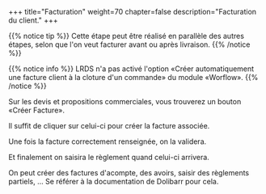 +++
title="Facturation"
weight=70
chapter=false
description="Facturation du client."
+++

{{% notice tip %}}
Cette étape peut être réalisé en parallèle des autres étapes, selon que l'on
veut facturer avant ou après livraison.
{{% /notice %}}

{{% notice info %}}
LRDS n'a pas activé l'option «Créer automatiquement une facture client à la cloture d'un commande»
du module «Worflow».
{{% /notice %}}

Sur les devis et propositions commerciales, vous trouverez un bouton
«Créer Facture».

Il suffit de cliquer sur celui-ci pour créer la facture associée.

Une fois la facture correctement renseignée, on la validera.

Et finalement on saisira le règlement quand celui-ci arrivera.

On peut créer des factures d'acompte, des avoirs, saisir des règlements partiels, ...
Se référer à la documentation de Dolibarr pour cela.
